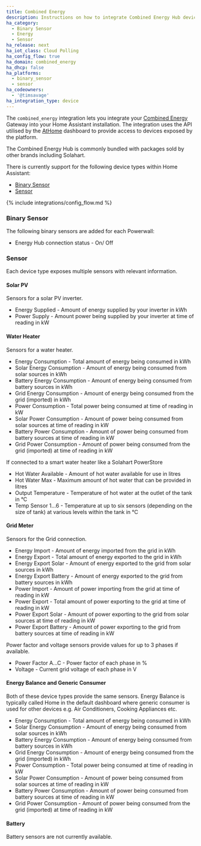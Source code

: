 ```yaml
---
title: Combined Energy
description: Instructions on how to integrate Combined Energy Hub device sensors within Home Assistant.
ha_category:
  - Binary Sensor
  - Energy
  - Sensor
ha_release: next
ha_iot_class: Cloud Polling
ha_config_flow: true
ha_domain: combined_energy
ha_dhcp: false
ha_platforms:
  - binary_sensor
  - sensor
ha_codeowners:
  - '@timsavage'
ha_integration_type: device
---
```


The `combined_energy` integration lets you integrate your [Combined Energy](http://combined.energy/) Gateway
into your Home Assistant installation. The integration uses the API utilised by the [AtHome](https://athome.combined.energy/)
dashboard to provide access to devices exposed by the platform.

The Combined Energy Hub is commonly bundled with packages sold by other brands including Solahart.

There is currently support for the following device types within Home Assistant:

- [Binary Sensor](#binary-sensor)
- [Sensor](#sensor)

{% include integrations/config_flow.md %}

### Binary Sensor

The following binary sensors are added for each Powerwall:

- Energy Hub connection status - On/ Off

### Sensor

Each device type exposes multiple sensors with relevant information.


#### Solar PV

Sensors for a solar PV inverter.

- Energy Supplied - Amount of energy supplied by your inverter in kWh
- Power Supply - Amount power being supplied by your inverter at time of reading in kW

#### Water Heater

Sensors for a water heater.

- Energy Consumption - Total amount of energy being consumed in kWh
- Solar Energy Consumption - Amount of energy being consumed from solar sources in kWh  
- Battery Energy Consumption - Amount of energy being consumed from battery sources in kWh  
- Grid Energy Consumption - Amount of energy being consumed from the grid (imported) in kWh
- Power Consumption - Total power being consumed at time of reading in kW
- Solar Power Consumption - Amount of power being consumed from solar sources at time of reading in kW
- Battery Power Consumption - Amount of power being consumed from battery sources at time of reading in kW
- Grid Power Consumption - Amount of power being consumed from the grid (imported) at time of reading in kW

If connected to a smart water heater like a Solahart PowerStore

- Hot Water Available - Amount of hot water available for use in litres
- Hot Water Max - Maximum amount of hot water that can be provided in litres
- Output Temperature - Temperature of hot water at the outlet of the tank in °C
- Temp Sensor 1...6 - Temperature at up to six sensors (depending on the size of tank) at various levels within the tank in °C  

#### Grid Meter

Sensors for the Grid connection.

- Energy Import - Amount of energy imported from the grid in kWh
- Energy Export - Total amount of energy exported to the grid in kWh
- Energy Export Solar - Amount of energy exported to the grid from solar sources in kWh
- Energy Export Battery - Amount of energy exported to the grid from battery sources in kWh
- Power Import - Amount of power importing from the grid at time of reading in kW
- Power Export - Total amount of power exporting to the grid at time of reading in kW
- Power Export Solar - Amount of power exporting to the grid from solar sources at time of reading in kW
- Power Export Battery - Amount of power exporting to the grid from battery sources at time of reading in kW

Power factor and voltage sensors provide values for up to 3 phases if available.

- Power Factor A...C - Power factor of each phase in %
- Voltage - Current grid voltage of each phase in V

#### Energy Balance and Generic Consumer

Both of these device types provide the same sensors. Energy Balance is typically called Home in the default
dashboard where generic consumer is used for other devices e.g. Air Conditioners, Cooking Appliances etc.

- Energy Consumption - Total amount of energy being consumed in kWh
- Solar Energy Consumption - Amount of energy being consumed from solar sources in kWh  
- Battery Energy Consumption - Amount of energy being consumed from battery sources in kWh  
- Grid Energy Consumption - Amount of energy being consumed from the grid (imported) in kWh
- Power Consumption - Total power being consumed at time of reading in kW
- Solar Power Consumption - Amount of power being consumed from solar sources at time of reading in kW
- Battery Power Consumption - Amount of power being consumed from battery sources at time of reading in kW
- Grid Power Consumption - Amount of power being consumed from the grid (imported) at time of reading in kW

#### Battery

Battery sensors are not currently available. 